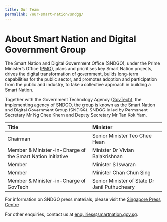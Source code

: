 ```yaml
---
title: Our Team
permalink: /our-smart-nation/sndgg/
---
```


# About Smart Nation and Digital Government Group

The Smart Nation and Digital Government Office (SNDGO), under the Prime Minister’s Office (<a href="https://www.pmo.gov.sg/" target="_blank">PMO</a>), plans and prioritises key Smart Nation projects, drives the digital transformation of government, builds long-term capabilities for the public sector, and promotes adoption and participation from the public and industry, to take a collective approach in building a Smart Nation.
 
Together with the Government Technology Agency (<a href="https://www.tech.gov.sg/" target="_blank">GovTech</a>), the implementing agency of SNDGO, the group is known as the Smart Nation and Digital Government Group (SNDGG). SNDGG is led by Permanent Secretary Mr Ng Chee Khern and Deputy Secretary Mr Tan Kok Yam.


| Title | Minister |
|:--------| :-------------|
| Chairman | Senior Minister Teo Chee Hean|
| Member & Minister-in-Charge of the Smart Nation Initiative| Minister Dr Vivian Balakrishnan|
| Member| Minister S Iswaran|
| Member| Minister Chan Chun Sing|
| Member & Minister-in-Charge of GovTech| Senior Minister of State Dr Janil Puthucheary|

For information on SNDGO press materials, please visit the <a href="https://www.sgpc.gov.sg/" target="_blank">Singapore Press Centre</a> 

For other enquiries, contact us at [enquiries@smartnation.gov.sg](mailto:enquiries@smartnation.gov.sg).

